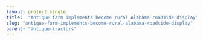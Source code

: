 ```yaml
---
layout: project_single
title:  "Antique farm implements become rural Alabama roadside display"
slug: "antique-farm-implements-become-rural-alabama-roadside-display"
parent: "antique-tractors"
---
```

 